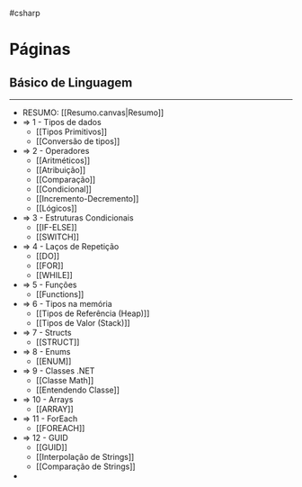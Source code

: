 #csharp
# Páginas
## Básico de Linguagem
---
- RESUMO: [[Resumo.canvas|Resumo]]
- => 1 - Tipos de dados
	- [[Tipos Primitivos]]
	- [[Conversão de tipos]]
- => 2 - Operadores
	- [[Aritméticos]]
	- [[Atribuição]]
	- [[Comparação]]
	- [[Condicional]]
	- [[Incremento-Decremento]]
	- [[Lógicos]]
- => 3 - Estruturas Condicionais
	- [[IF-ELSE]]
	- [[SWITCH]]
- => 4 - Laços de Repetição
	- [[DO]]
	- [[FOR]]
	- [[WHILE]]
- => 5 - Funções
	- [[Functions]]
- => 6 - Tipos na memória
	- [[Tipos de Referência (Heap)]]
	- [[Tipos de Valor (Stack)]]
- => 7 - Structs
	- [[STRUCT]]
- => 8 - Enums
	- [[ENUM]]
- => 9 - Classes .NET
	- [[Classe Math]]
	- [[Entendendo Classe]]
- => 10 - Arrays
	- [[ARRAY]]
- => 11 - ForEach
	- [[FOREACH]]
- => 12 - GUID
	- [[GUID]]
	- [[Interpolação de Strings]]
	- [[Comparação de Strings]]
- 